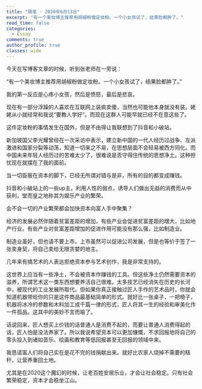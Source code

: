```yaml
---
title: "随笔 - 2020年6月13日"
excerpt: "有一个美妆博主推荐用胡椒粉做定妆粉。一个小女孩试了，结果脸都肿了。"
read_time: false
categories:
  - Essay
comments: true
author_profile: true
classes: wide
---
```



今天在写博客文章的时候，听到张老师在一旁说：

“有一个美妆博主推荐用胡椒粉做定妆粉。一个小女孩试了，结果脸都肿了。”

我的第一反应是心疼小女孩，然后是愤怒，最后是悲哀。

现在有一部分浮躁的人喜欢在互联网上装疯卖傻，当然也可能他本身就没有装。姥姥从小就经常和我说“要教人学好”。而现在这群人可能早就已经不在意这些了。

这件定妆粉的事情发生在国外，但是不由得让我联想到了抖音和小破站。

新加坡国父李光耀曾经在一次采访中表示，建立新中国的一代人经历过战争、左派激进和国家分裂等动荡，知道一切来之不易，在思想层面不会轻易被西方同化。而中国未来年轻人经历过的苦难太少了，很难说是否守得住传统的思想净土。这种担忧现在就摆在了我的面前。

当一切臣服在资本的脚下，已经无所谓对错与是非，所有的目的都变成赚钱。

抖音和小破站上的一些up主，利用人性的弱点，诱导人们做出无益的消费而从中获利，堂而皇之地称其为娱乐产业的繁荣。

会不会一切的产业繁荣都会加快资本向富人手中聚集？

经济的发展必然伴随着贫富差距的增加，有些产业会促进贫富差距的增大，比如地产行业。有些产业对贫富差距增加的促进作用可能没有那么强，比如制造业。

制造业虽好，但也请不要上市。上市虽然可以促进公司发展，但是也等价于签了一张卖身契，将自己卖给无限贪婪的地主。

几年来有搞艺术的人表达拒绝资本参与艺术创作，我是非常支持的。

这世界上应当有一些净土，不会被资本作赚钱的工具。但这些净土仍然需要资本的滋养，所谓艺术这一类东西想要养活自己很难。太多技艺已经消失在历史的长河中，被现代的工业发展所取代。但如果你真正接触过匠人手作的艺术品时，你就会知道机器带给你的只是这件商品最基础简单的形式。就好比一张桌子，一把椅子，机器将冰冷的参数和木料加工成千篇一律的形式，匠人将其一生的经验和审美化作一件孤品。这其中的美妙不言而喻了。

话说回来，匠人想买上价钱的话普通人是消费不起的，而要让普通人消费得起的话，匠人怕是没法养家了。所以我说希望资本可以更加慷慨，不求回报地将自己的零头投入到诸如音乐、绘画和教育等低回报甚至无回报的领域中来。

我恳请富人们将自己实在是花不完的钱捐献出来。就好比农家人烧掉不需要的秸秆，让营养重回土地。

尤其是在2020这个魔幻的时候，让老百姓安居乐业，才会让社会稳定。只有社会繁荣稳定，资本才会稳坐江山。